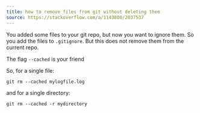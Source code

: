 ```yaml
---
title: how to remove files from git without deleting them
source: https://stackoverflow.com/a/1143800/2037537
---
```


You added some files to your git repo, but now you want to ignore them.
So you add the files to `.gitignore`. But this does not remove them from 
the current repo.

The flag `--cached` is your friend

So, for a single file:

    git rm --cached mylogfile.log

and for a single directory:

    git rm --cached -r mydirectory
